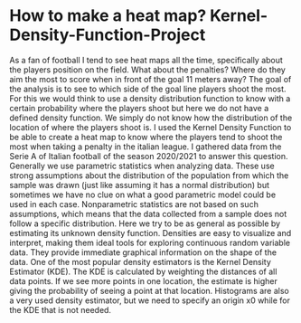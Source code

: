 # How to make a heat map? Kernel-Density-Function-Project

As a fan of football I tend to see heat maps all the time, specifically about the players position on the field. What about the penalties? Where do they aim the most to score when in front of the goal 11 meters away? The goal of the analysis is to see to which side of the goal line players shoot the most.
For this we would think to use a density distribution function to know with a certain probability where the players shoot but here we do not have a defined density function. We simply do not know how the distribution of the location of where the players shoot is.
I used the Kernel Density Function to be able to create a heat map to know where the players tend to shoot the most when taking a penalty in the italian league. I gathered data from the Serie A of Italian football of the season 2020/2021 to answer this question.
Generally we use parametric statistics when analyzing data. These use strong assumptions about the distribution of the population from which the sample was drawn (just like assuming it has a normal distribution) but sometimes we have no clue on what a good parametric model could be used in each case.
Nonparametric statistics are not based on such assumptions, which means that the data collected from a sample does not follow a specific distribution. Here we try to be as general as possible by estimating its unknown density function. 
Densities are easy to visualize and interpret, making them ideal tools for exploring continuous random variable data. They provide immediate graphical information on the shape of the data. One of the most popular density estimators is the Kernel Density Estimator (KDE). 
The KDE is calculated by weighting the distances of all data points. If we see more points in one location, the estimate is higher giving the probability of seeing a point at that location.
Histograms are also a very used density estimator, but we need to specify an origin x0 while for the KDE that is not needed.
